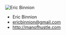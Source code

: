![Eric Binnion](https://2.gravatar.com/avatar/5a4794ca95658540062845d4f9ffe28e?s=200&d=mm&r=G)
- Eric Binnion
- ericbinnion@gmail.com
- http://manofhustle.com
